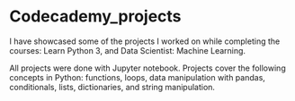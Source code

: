 # Codecademy_projects
I have showcased some of the projects I worked on while completing the courses: Learn Python 3, and Data Scientist: Machine Learning.

All projects were done with Jupyter notebook. Projects cover the following concepts in Python: functions, loops, data manipulation with pandas, conditionals, lists, dictionaries, and string manipulation.
